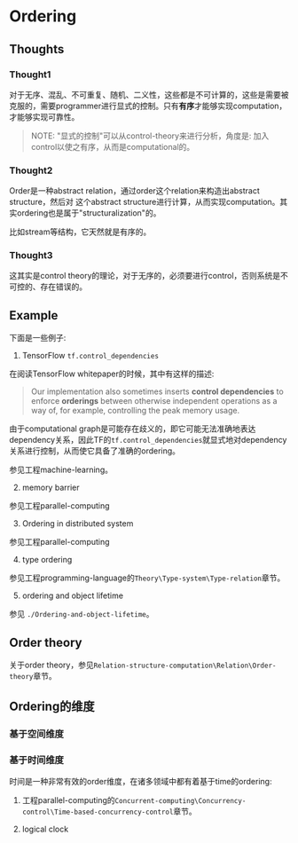 # Ordering

## Thoughts

### Thought1

对于无序、混乱、不可重复、随机、二义性，这些都是不可计算的，这些是需要被克服的，需要programmer进行显式的控制。只有**有序**才能够实现computation，才能够实现可靠性。

> NOTE: "显式的控制"可以从control-theory来进行分析，角度是: 加入control以使之有序，从而是computational的。

### Thought2

Order是一种abstract relation，通过order这个relation来构造出abstract structure，然后对 这个abstract structure进行计算，从而实现computation。其实ordering也是属于"structuralization"的。

比如stream等结构，它天然就是有序的。

### Thought3

这其实是control theory的理论，对于无序的，必须要进行control，否则系统是不可控的、存在错误的。

## Example

下面是一些例子:

1) TensorFlow `tf.control_dependencies`

在阅读TensorFlow whitepaper的时候，其中有这样的描述:

> Our implementation also sometimes inserts **control dependencies** to enforce **orderings** between otherwise independent operations as a way of, for example, controlling the peak memory usage.

由于computational graph是可能存在歧义的，即它可能无法准确地表达dependency关系，因此TF的`tf.control_dependencies`就显式地对dependency关系进行控制，从而使它具备了准确的ordering。

参见工程machine-learning。

2) memory barrier

参见工程parallel-computing

3) Ordering in distributed system

参见工程parallel-computing

4) type ordering

参见工程programming-language的`Theory\Type-system\Type-relation`章节。

5) ordering and object lifetime

参见 `./Ordering-and-object-lifetime`。

## Order theory

关于order theory，参见`Relation-structure-computation\Relation\Order-theory`章节。

## Ordering的维度

### 基于空间维度

### 基于时间维度

时间是一种非常有效的order维度，在诸多领域中都有着基于time的ordering:

1) 工程parallel-computing的`Concurrent-computing\Concurrency-control\Time-based-concurrency-control`章节。

2) logical clock